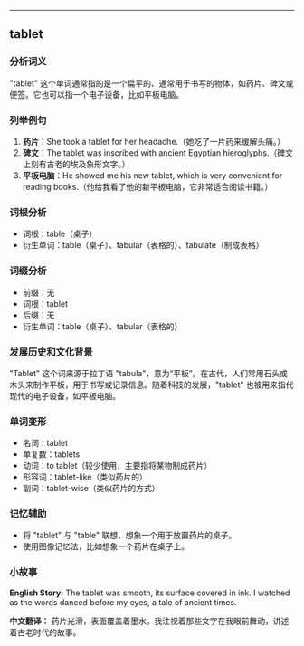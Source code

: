 
---------------
## tablet
### 分析词义
"tablet" 这个单词通常指的是一个扁平的、通常用于书写的物体，如药片、碑文或便签。它也可以指一个电子设备，比如平板电脑。

### 列举例句
1. **药片**：She took a tablet for her headache.（她吃了一片药来缓解头痛。）
2. **碑文**：The tablet was inscribed with ancient Egyptian hieroglyphs.（碑文上刻有古老的埃及象形文字。）
3. **平板电脑**：He showed me his new tablet, which is very convenient for reading books.（他给我看了他的新平板电脑，它非常适合阅读书籍。）

### 词根分析
- 词根：table（桌子）
- 衍生单词：table（桌子）、tabular（表格的）、tabulate（制成表格）

### 词缀分析
- 前缀：无
- 词根：tablet
- 后缀：无
- 衍生单词：table（桌子）、tabular（表格的）

### 发展历史和文化背景
"Tablet" 这个词来源于拉丁语 "tabula"，意为“平板”。在古代，人们常用石头或木头来制作平板，用于书写或记录信息。随着科技的发展，"tablet" 也被用来指代现代的电子设备，如平板电脑。

### 单词变形
- 名词：tablet
- 单复数：tablets
- 动词：to tablet（较少使用，主要指将某物制成药片）
- 形容词：tablet-like（类似药片的）
- 副词：tablet-wise（类似药片的方式）

### 记忆辅助
- 将 "tablet" 与 "table" 联想，想象一个用于放置药片的桌子。
- 使用图像记忆法，比如想象一个药片在桌子上。

### 小故事
**English Story:**
The tablet was smooth, its surface covered in ink. I watched as the words danced before my eyes, a tale of ancient times.

**中文翻译：**
药片光滑，表面覆盖着墨水。我注视着那些文字在我眼前舞动，讲述着古老时代的故事。

